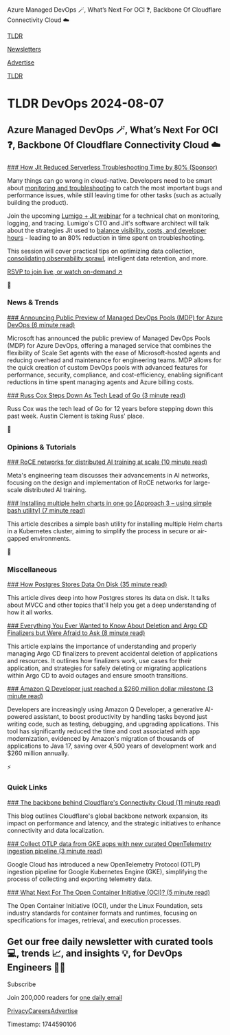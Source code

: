 Azure Managed DevOps 🪄, What’s Next For OCI ❓, Backbone Of Cloudflare Connectivity Cloud ☁️

[TLDR](/)

[Newsletters](/newsletters)

[Advertise](https://advertise.tldr.tech/)

[TLDR](/)

# TLDR DevOps 2024-08-07

## Azure Managed DevOps 🪄, What’s Next For OCI ❓, Backbone Of Cloudflare Connectivity Cloud ☁️

### 

[### How Jit Reduced Serverless Troubleshooting Time by 80% (Sponsor)](https://info.lumigo.io/how-jit-reduced-serverless-troubleshooting-by-80-percent?utm_source=othercampaigns&amp;utm_medium=tldrdevops&amp;utm_campaign=tldr08152024webinar)

Many things can go wrong in cloud-native. Developers need to be smart about [monitoring and troubleshooting](https://info.lumigo.io/how-jit-reduced-serverless-troubleshooting-by-80-percent?utm_source=othercampaigns&utm_medium=tldrdevops&utm_campaign=tldr08152024webinar) to catch the most important bugs and performance issues, while still leaving time for other tasks (such as actually building the product).

Join the upcoming [Lumigo + Jit webinar](https://info.lumigo.io/how-jit-reduced-serverless-troubleshooting-by-80-percent?utm_source=othercampaigns&utm_medium=tldrdevops&utm_campaign=tldr08152024webinar) for a technical chat on monitoring, logging, and tracing. Lumigo's CTO and Jit's software architect will talk about the strategies Jit used to [balance visibility, costs, and developer hours](https://info.lumigo.io/how-jit-reduced-serverless-troubleshooting-by-80-percent?utm_source=othercampaigns&utm_medium=tldrdevops&utm_campaign=tldr08152024webinar) - leading to an 80% reduction in time spent on troubleshooting.

This session will cover practical tips on optimizing data collection, [consolidating observability sprawl](https://info.lumigo.io/how-jit-reduced-serverless-troubleshooting-by-80-percent?utm_source=othercampaigns&utm_medium=tldrdevops&utm_campaign=tldr08152024webinar), intelligent data retention, and more.

[RSVP to join live, or watch on-demand ↗️](https://info.lumigo.io/how-jit-reduced-serverless-troubleshooting-by-80-percent?utm_source=othercampaigns&utm_medium=tldrdevops&utm_campaign=tldr08152024webinar)

📱

### News & Trends

[### Announcing Public Preview of Managed DevOps Pools (MDP) for Azure DevOps (6 minute read)](https://devblogs.microsoft.com/devops/managed-devops-pools/?utm_source=tldrdevops)

Microsoft has announced the public preview of Managed DevOps Pools (MDP) for Azure DevOps, offering a managed service that combines the flexibility of Scale Set agents with the ease of Microsoft-hosted agents and reducing overhead and maintenance for engineering teams. MDP allows for the quick creation of custom DevOps pools with advanced features for performance, security, compliance, and cost-efficiency, enabling significant reductions in time spent managing agents and Azure billing costs.

[### Russ Cox Steps Down As Tech Lead of Go (3 minute read)](https://groups.google.com/g/golang-dev/c/0OqBkS2RzWw/m/GzWvX5u6AQAJ?pli=1&amp;utm_source=tldrdevops)

Russ Cox was the tech lead of Go for 12 years before stepping down this past week. Austin Clement is taking Russ' place.

🚀

### Opinions & Tutorials

[### RoCE networks for distributed AI training at scale (10 minute read)](https://engineering.fb.com/2024/08/05/data-center-engineering/roce-network-distributed-ai-training-at-scale/?utm_source=tldrdevops)

Meta's engineering team discusses their advancements in AI networks, focusing on the design and implementation of RoCE networks for large-scale distributed AI training.

[### Installing multiple helm charts in one go [Approach 3 – using simple bash utility] (7 minute read)](https://www.cncf.io/blog/2024/08/06/installing-multiple-helm-charts-in-one-go-approach-3-using-simple-bash-utility/?utm_source=tldrdevops)

This article describes a simple bash utility for installing multiple Helm charts in a Kubernetes cluster, aiming to simplify the process in secure or air-gapped environments.

🎁

### Miscellaneous

[### How Postgres Stores Data On Disk (35 minute read)](https://drew.silcock.dev/blog/how-postgres-stores-data-on-disk/?utm_source=tldrdevops)

This article dives deep into how Postgres stores its data on disk. It talks about MVCC and other topics that'll help you get a deep understanding of how it all works.

[### Everything You Ever Wanted to Know About Deletion and Argo CD Finalizers but Were Afraid to Ask (8 minute read)](https://codefresh.io/blog/argocd-application-deletion-finalizers/?utm_source=tldrdevops)

This article explains the importance of understanding and properly managing Argo CD finalizers to prevent accidental deletion of applications and resources. It outlines how finalizers work, use cases for their application, and strategies for safely deleting or migrating applications within Argo CD to avoid outages and ensure smooth transitions.

[### Amazon Q Developer just reached a $260 million dollar milestone (3 minute read)](https://aws.amazon.com/blogs/devops/amazon-q-developer-just-reached-a-260-million-dollar-milestone/?utm_source=tldrdevops)

Developers are increasingly using Amazon Q Developer, a generative AI-powered assistant, to boost productivity by handling tasks beyond just writing code, such as testing, debugging, and upgrading applications. This tool has significantly reduced the time and cost associated with app modernization, evidenced by Amazon's migration of thousands of applications to Java 17, saving over 4,500 years of development work and $260 million annually.

⚡️

### Quick Links

[### The backbone behind Cloudflare's Connectivity Cloud (11 minute read)](https://blog.cloudflare.com/backbone2024?utm_source=tldrdevops)

This blog outlines Cloudflare's global backbone network expansion, its impact on performance and latency, and the strategic initiatives to enhance connectivity and data localization.

[### Collect OTLP data from GKE apps with new curated OpenTelemetry ingestion pipeline (3 minute read)](https://cloud.google.com/blog/products/devops-sre/new-curated-opentelemetry-ingestion-pipeline-for-gke?utm_source=tldrdevops)

Google Cloud has introduced a new OpenTelemetry Protocol (OTLP) ingestion pipeline for Google Kubernetes Engine (GKE), simplifying the process of collecting and exporting telemetry data.

[### What Next For The Open Container Initiative (OCI)? (5 minute read)](https://cloudnativenow.com/topics/cloudnativeplatforms/what-next-for-the-open-container-initiative-oci/?utm_source=tldrdevops)

The Open Container Initiative (OCI), under the Linux Foundation, sets industry standards for container formats and runtimes, focusing on specifications for images, retrieval, and execution processes.

## Get our free daily newsletter with curated tools 💻, trends 📈, and insights 💡, for DevOps Engineers 👨‍💻

Subscribe

Join 200,000 readers for [one daily email](/api/latest/devops)

[Privacy](/privacy)[Careers](https://jobs.ashbyhq.com/tldr.tech)[Advertise](/devops/advertise)

Timestamp: 1744590106